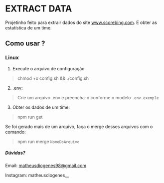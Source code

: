 # EXTRACT DATA

Projetinho feito para extrair dados do site www.scorebing.com. E obter as estatística de um time.

## Como usar ?

### Linux

1.  Execute o arquivo de configuração

> chmod +x config.sh && ./config.sh

2. .env:

> Crie um arquivo .env e preencha-o conforme o modelo `.env.exemple`

3. Obter os dados de um time:

> npm run get

Se foi gerado mais de um arquivo, faça o merge desses arquivos com o comando:

> npm run merge `NomeDoArquivo`

##### Dúvidas? 

Email: matheusdiogenes98@gmail.com

Instagram: matheusdiogenes__